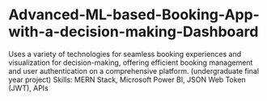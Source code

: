 # Advanced-ML-based-Booking-App-with-a-decision-making-Dashboard
Uses a variety of technologies for seamless booking experiences and visualization for decision-making, offering efficient booking management and user authentication on a comprehensive platform. (undergraduate final year project) Skills: MERN Stack, Microsoft Power BI, JSON Web Token (JWT), APIs
